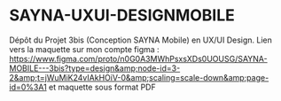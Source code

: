 # SAYNA-UXUI-DESIGNMOBILE
Dépôt du Projet 3bis (Conception SAYNA Mobile) en UX/UI Design. Lien vers la maquette sur mon compte figma : https://www.figma.com/proto/n0G0A3MWhPsxsXDs0UOUSG/SAYNA-MOBILE---3bis?type=design&amp;node-id=3-2&amp;t=jWuMiK24vIAkHOiV-0&amp;scaling=scale-down&amp;page-id=0%3A1 et maquette sous format PDF 
